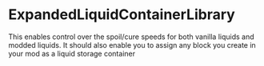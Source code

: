 # ExpandedLiquidContainerLibrary
This enables control over the spoil/cure speeds for both vanilla liquids and modded liquids. It should also enable you to assign any block you create in your mod as a liquid storage container
